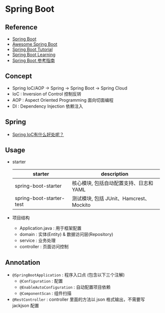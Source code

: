 # Spring Boot

## Reference

- [Spring Boot](https://github.com/spring-projects/spring-boot)
- [Awesome Spring Boot](https://github.com/ityouknow/awesome-spring-boot)
- [Spring Boot Tutorial](https://github.com/waylau/spring-boot-tutorial)
- [Spring Boot Learning](https://github.com/dyc87112/SpringBoot-Learning)
- [Spring Boot 参考指南](https://github.com/qibaoguang/Spring-Boot-Reference-Guide)

## Concept

- Spring IoC/AOP -> Spring -> Spring Boot -> Spring Cloud 
- IoC : Inversion of Control 控制反转
- AOP : Aspect Oriented Programming 面向切面编程
- DI : Dependency Injection 依赖注入

## Spring

- [Spring IoC有什么好处呢？](https://www.zhihu.com/question/23277575)

## Usage

- starter

    | starter | description
    | -- | --
    | spring-boot-starter | 核心模块, 包括自动配置支持、日志和 YAML
    | spring-boot-starter-test | 测试模块, 包括 JUnit、Hamcrest、Mockito

- 项目结构
    * Application.java : 用于框架配置
    * domain : 实体(Entity) & 数据访问层(Repository)
    * service : 业务处理
    * controller : 页面访问控制

## Annotation

- `@SpringBootApplication` : 程序入口点 (包含以下三个注解)
    * `@Configuration` : 配置
    * `@EnableAutoConfiguration` : 自动配置项目依赖
    * `@ComponentScan` : 组件扫描
- `@RestController` : controller 里面的方法以 json 格式输出，不需要写 jackjson 配置